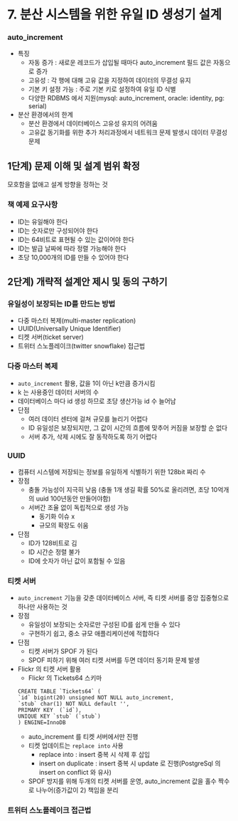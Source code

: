 # 7. 분산 시스템을 위한 유일 ID 생성기 설계

### auto_increment
- 특징
  - 자동 증가 : 새로운 레코드가 삽입될 때마다 auto_increment 필드 값은 자동으로 증가
  - 고유성 : 각 행에 대해 고유 값을 지정하여 데이터의 무결성 유지
  - 기본 키 설정 가능 : 주로 기본 키로 설정하여 유일 ID 식별
  - 다양한 RDBMS 에서 지원(mysql: auto_increment, oracle: identity, pg: serial)
- 분산 환경에서의 한계
  - 분산 환경에서 데이터베이스 고유성 유지의 어려움
  - 고유값 동기화를 위한 추가 처리과정에서 네트워크 문제 발생시 데이터 무결성 문제

## 1단계) 문제 이해 및 설계 범위 확정
모호함을 없애고 설계 방향을 정하는 것

### 책 예제 요구사항
- ID는 유일해야 한다
- ID는 숫자로만 구성되어야 한다
- ID는 64비트로 표현될 수 있는 값이어야 한다
- ID는 발급 날짜에 따라 정렬 가능해야 한다
- 초당 10,000개의 ID를 만들 수 있어야 한다

## 2단계) 개략적 설계안 제시 및 동의 구하기

### 유일성이 보장되는 ID를 만드는 방법
- 다중 마스터 복제(multi-master replication)
- UUID(Universally Unique Identifier)
- 티켓 서버(ticket server)
- 트위터 스노플레이크(twitter snowflake) 접근법

### 다중 마스터 복제
- `auto_increment` 활용, 값을 1이 아닌 k만큼 증가시킴
- k 는 사용중인 데이터 서버의 수
- 데이터베이스 마다 id 생성 하므로 초당 생산가능 id 수 늘어남
- 단점
  - 여러 데이터 센터에 걸쳐 규모를 늘리기 어렵다
  - ID 유일성은 보장되지만, 그 값이 시간의 흐름에 맞추어 커짐을 보장할 순 없다
  - 서버 추가, 삭제 시에도 잘 동작하도록 하기 어렵다

### UUID
- 컴퓨터 시스템에 저장되는 정보를 유일하게 식별하기 위한 128bit 짜리 수
- 장점
  - 충돌 가능성이 지극히 낮음 (충돌 1개 생길 확률 50%로 올리려면, 초당 10억개의 uuid 100년동안 만들어야함)
  - 서버간 조율 없이 독립적으로 생성 가능
    - 동기화 이슈 x
    - 규모의 확장도 쉬움
- 단점
  - ID가 128비트로 김
  - ID 시간순 정렬 불가
  - ID에 숫자가 아닌 값이 포함될 수 있음

### 티켓 서버
- `auto_increment` 기능을 갖춘 데이터베이스 서버, 즉 티켓 서버를 중앙 집중형으로 하나만 사용하는 것
- 장점
  - 유일성이 보장되는 숫자로만 구성된 ID를 쉽게 만들 수 있다
  - 구현하기 쉽고, 중소 규모 애플리케이션에 적합하다
- 단점
  - 티켓 서버가 SPOF 가 된다
  - SPOF 피하기 위해 여러 티켓 서버를 두면 데이터 동기화 문제 발생      
- Flickr 의 티켓 서버 활용
  - Flickr 의 Tickets64 스키마
  ```
  CREATE TABLE `Tickets64` (
  `id` bigint(20) unsigned NOT NULL auto_increment,
  `stub` char(1) NOT NULL default '',
  PRIMARY KEY  (`id`),
  UNIQUE KEY `stub` (`stub`)
  ) ENGINE=InnoDB
  ```
  - auto_increment 를 티켓 서버에서만 진행
  - 티켓 업데이트는 `replace into` 사용
    - replace into : insert 중복 시 삭제 후 삽입
    - insert on duplicate : insert 중복 시 update 로 진행(PostgreSql 의 insert on conflict 와 유사)
  - SPOF 방지를 위해 두개의 티켓 서버를 운영, auto_increment 값을 홀수 짝수로 나누어(증가값이 2) 책임을 분리

### 트위터 스노플레이크 접근법
